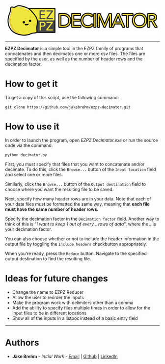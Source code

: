 <p align="center">
  <img src="https://github.com/jakebrehm/ezpz-decimator/blob/master/Assets/logo.png" width="490" height="101" alt="EZPZ Plotting Logo"/>
</p>

---

**EZPZ Decimator** is a simple tool in the EZPZ family of programs that concatenates and then decimates one or more csv files. The files are specified by the user, as well as the number of header rows and the decimation factor.

# How to get it

To get a copy of this script, use the following command:
```
git clone https://github.com/jakebrehm/ezpz-decimator.git
```

# How to use it

In order to launch the program, open *EZPZ Decimator.exe* or run the source code via the command:

```
python decimator.py
```

First, you must specify that files that you want to concatenate and/or decimate. To do this, click the `Browse...` button of the `Input location` field and select one or more files.

Similarly, click the `Browse...` button of the `Output destination` field to choose where you want the resulting file to be saved.

Next, specify how many header rows are in your data. Note that each of your data files must be formatted the same way, meaning that **each file must have the same number of header rows.**

Specify the decimation factor in the `Decimation factor` field. Another way to think of this is "*I want to keep 1 out of every _ rows of data*", where the *_* is your decimation factor.

You can also choose whether or not to include the header information in the output file by toggling the `Include headers` checkbutton appropriately.

When you're ready, press the `Reduce` button. Navigate to the specified output destination to find the resulting file.

# Ideas for future changes
- Change the name to EZPZ Reducer
- Allow the user to reorder the inputs
- Make the program work with delimiters other than a comma
- Add the ability to specify files multiple times in order to allow for the input files to be in different locations
- Show all of the inputs in a listbox instead of a basic entry field

---

# Authors
- **Jake Brehm** - *Initial Work* - [Email](mailto:jbrehm@tactair.com) | [Github](http://github.com/jakebrehm) | [LinkedIn](http://linkedin.com/in/jacobbrehm)